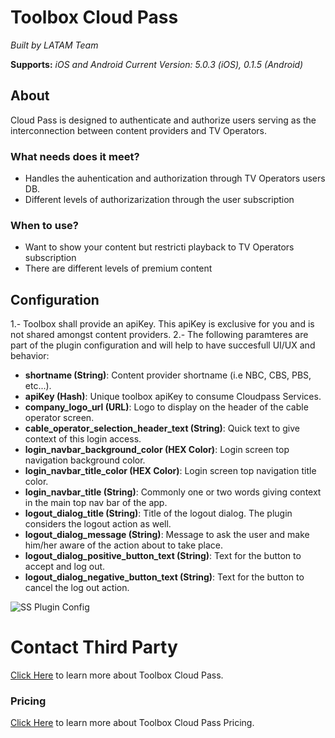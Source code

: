 
# Toolbox Cloud Pass

*Built by LATAM Team*

**Supports:** *iOS and Android*
*Current Version: 5.0.3 (iOS), 0.1.5 (Android)*

 
## About
Cloud Pass is designed to authenticate and authorize users serving as the interconnection between content providers and TV Operators.



### What needs does it meet?

- Handles the auhentication and authorization through TV Operators users DB.
- Different levels of authorizarization through the user subscription


### When to use?

- Want to show your content but restricti playback to TV Operators subscription
- There are different levels of premium content


## Configuration

1.- Toolbox shall provide an apiKey. This apiKey is exclusive for you and is not shared amongst content providers.
2.- The following paramteres are part of the plugin configuration and will help to have succesfull UI/UX and behavior:

- **shortname (String)**: Content provider shortname (i.e NBC, CBS, PBS, etc...).
- **apiKey (Hash)**: Unique toolbox apiKey to consume Cloudpass Services.
- **company_logo_url (URL)**: Logo to display on the header of the cable operator screen.
- **cable_operator_selection_header_text (String)**: Quick text to give context of this login access.
- **login_navbar_background_color (HEX Color)**: Login screen top navigation background color.
- **login_navbar_title_color (HEX Color)**: Login screen top navigation title color.
- **login_navbar_title (String)**: Commonly one or two words giving context in the main top nav bar of the app.
- **logout_dialog_title (String)**: Title of the logout dialog. The plugin considers the logout action as well.
- **logout_dialog_message (String)**: Message to ask the user and make him/her aware of the action about to take place.
- **logout_dialog_positive_button_text (String)**: Text for the button to accept and log out.
- **logout_dialog_negative_button_text (String)**: Text for the button to cancel the log out action.
 

![SS Plugin Config](https://raw.githubusercontent.com/applicaster/latam-product-documentation/master/Chartbeat/ss_1.png)


# Contact Third Party
[Click Here](https://www.toolboxtve.com/solutions/cloud-pass/) to learn more about Toolbox Cloud Pass. 



### Pricing

[Click Here](https://chartbeat.com) to learn more about Toolbox Cloud Pass Pricing. 
